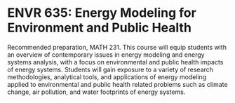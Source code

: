 # ENVR 635: Energy Modeling for Environment and Public Health

Recommended preparation, MATH 231. This course will equip students with an overview of contemporary issues in energy modeling and energy systems analysis, with a focus on environmental and public health impacts of energy systems. Students will gain exposure to a variety of research methodologies, analytical tools, and applications of energy modeling applied to environmental and public health related problems such as climate change, air pollution, and water footprints of energy systems.